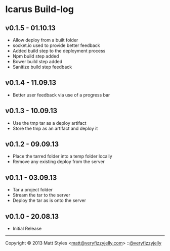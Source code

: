 # Icarus Build-log

## v0.1.5 - 01.10.13

* Allow deploy from a built folder
* socket.io used to provide better feedback
* Added build step to the deployment process
* Npm build step added
* Bower build step added
* Sanitize build step feedback

## v0.1.4 - 11.09.13

* Better user feedback via use of a progress bar

## v0.1.3 - 10.09.13

* Use the tmp tar as a deploy artifact
* Store the tmp as an artifact and deploy it

## v0.1.2 - 09.09.13

* Place the tarred folder into a temp folder locally
* Remove any existing deploy from the server

## v0.1.1 - 03.09.13

* Tar a project folder
* Stream the tar to the server
* Deploy the tar as is onto the server

## v0.1.0 - 20.08.13

* Initial Release

---
Copyright © 2013 Matt Styles &lt;matt@veryfizzyjelly.com&gt; ::[@veryfizzyjelly](https://twitter.com/veryfizzyjelly)